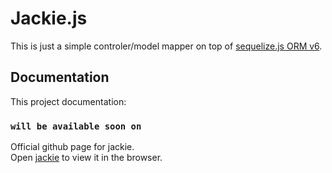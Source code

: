 # Jackie.js

This is just a simple controler/model mapper on top of [sequelize.js ORM v6](http://sequelize.org/).

## Documentation

This project documentation:

### `will be available soon on`

Official github page for jackie.\
Open [jackie](http://localhost:3000) to view it in the browser.
